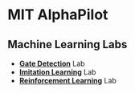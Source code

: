 # MIT AlphaPilot

## Machine Learning Labs

* [**Gate Detection**](gate_detection.md) Lab
* [**Imitation Learning**](imitation_learning.md) Lab
* [**Reinforcement Learning**](reinforcement_learning.md) Lab
